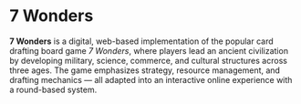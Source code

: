# 7 Wonders

**7 Wonders** is a digital, web-based implementation of the popular card drafting board game *7 Wonders*, where players lead an ancient civilization by developing military, science, commerce, and cultural structures across three ages. The game emphasizes strategy, resource management, and drafting mechanics — all adapted into an interactive online experience with a round-based system.